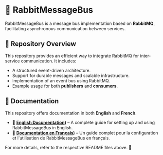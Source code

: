 # 🐇 RabbitMessageBus

RabbitMessageBus is a message bus implementation based on **RabbitMQ**, facilitating asynchronous communication between services.

## 📌 Repository Overview

This repository provides an efficient way to integrate RabbitMQ for inter-service communication. It includes:

- A structured event-driven architecture.
- Support for durable messages and scalable infrastructure.
- Implementation of an event bus using RabbitMQ.
- Example usage for both **publishers** and **consumers**.

## 📖 Documentation

This repository offers documentation in both **English** and **French**.

- 📜 **[English Documentation](https://github.com/ThirdImpact-Official/RabbitMessageBus/blob/main/README_FR.md))** – A complete guide for setting up and using RabbitMessageBus in English.
- 📜 **[Documentation en Français](https://github.com/ThirdImpact-Official/RabbitMessageBus/blob/main/README_En.md))** – Un guide complet pour la configuration et l'utilisation de RabbitMessageBus en français.

For more details, refer to the respective README files above. 🚀

